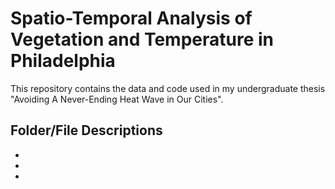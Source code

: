 # Spatio-Temporal Analysis of Vegetation and Temperature in Philadelphia
This repository contains the data and code used in my undergraduate thesis "Avoiding A Never-Ending Heat Wave in Our Cities".

## Folder/File Descriptions
  * 
  *
  *

